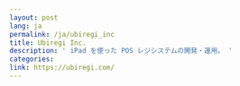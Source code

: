 ```yaml
---
layout: post
lang: ja
permalink: /ja/ubiregi_inc
title: Ubiregi Inc.
description: ' iPad を使った POS レジシステムの開発・運用。 '
categories: 
link: https://ubiregi.com/
---
```

